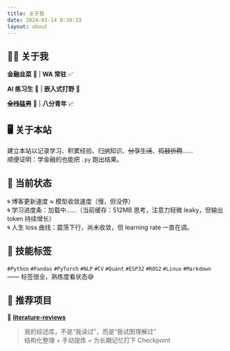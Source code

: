 ```yaml
---
title: 关于我
date: 2024-03-14 0:38:33
layout: about
---
```


## 👨‍💻 关于我

**金融韭菜** 🌱 | **WA 常驻** ✅

**AI 练习生** 🤖 | **嵌入式打野** 🔧

**~~全栈猛男~~** 💪 | **八分青年** 📈

## 🖥️ 关于本站

建立本站以记录学习、积累经验、归纳知识、~~分享生活~~、~~捣鼓折腾~~……  
顺便证明：学金融的也能把 `.py` 跑出结果。

## 🚗 当前状态

🌀 博客更新速度 ≈ 模型收敛速度（慢，但没停）  
🌀 学习进度条：加载中……（当前缓存：512MB 思考，注意力轻微 leaky，但输出 token 持续增长）  
🌀 人生 loss 曲线：震荡下行，尚未收敛，但 learning rate 一直在调。

## 🧰 技能标签

`#Python` `#Pandas` `#PyTorch` `#NLP` `#CV` `#Quant` `#ESP32` `#ROS2` `#Linux` `#Markdown`  
—— 标签很全，熟练度看状态😅

## 📝 推荐项目

🌟 **[literature-reviews](https://github.com/DukeZhu513/literature-reviews)**

> 我的综述库，不是“我读过”，而是“我试图理解过”  
> 结构化整理 + 手动提炼 = 为长期记忆打下 Checkpoint
